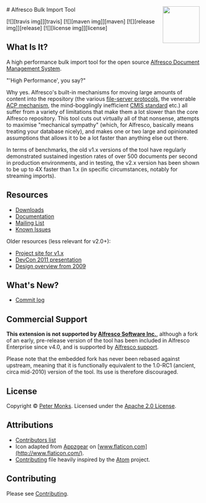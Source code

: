 <img align="right" width="96px" height="96px" src="https://raw.github.com/pmonks/alfresco-bulk-import/master/icon.png">
# Alfresco Bulk Import Tool

[![][travis img]][travis]
[![][maven img]][maven]
[![][release img]][release]
[![][license img]][license]

## What Is It?
A high performance bulk import tool for the open source [Alfresco Document
Management System](http://www.alfresco.org/).

"'High Performance', you say?"

Why yes.  Alfresco's built-in mechanisms for moving large amounts of content into the repository (the various [file-server protocols](http://docs.alfresco.com/5.0/concepts/protocols-about.html), the venerable [ACP mechanism](http://docs.alfresco.com/3.4/concepts/acp-files.html), the mind-bogglingly inefficient [CMIS standard](https://www.oasis-open.org/committees/cmis/) etc.) all suffer from a variety of limitations that make them a lot slower than the core Alfresco repository.  This tool cuts out virtually all of that nonsense, attempts to maximise "mechanical sympathy" (which, for Alfresco, basically means treating your database nicely), and makes one or two large and opinionated assumptions that allows it to be a lot faster than anything else out there.

In terms of benchmarks, the old v1.x versions of the tool have regularly demonstrated sustained ingestion rates of over 500 documents per second in production environments, and in testing, the v2.x version has been shown to be up to 4X faster than 1.x (in specific circumstances, notably for streaming imports).

## Resources
 * [Downloads](https://github.com/pmonks/alfresco-bulk-import/releases)
 * [Documentation](https://github.com/pmonks/alfresco-bulk-import/wiki/Home)
 * [Mailing List](https://groups.google.com/forum/#!forum/alfresco-bulk-filesystem-import)
 * [Known Issues](https://github.com/pmonks/alfresco-bulk-import/labels/bug)

Older resources (less relevant for v2.0+):
 * [Project site for v1.x](https://github.com/pmonks/alfresco-bulk-filesystem-import)
 * [DevCon 2011 presentation](http://www.slideshare.net/alfresco/taking-your-bulk-content-ingestions-to-the-next-level)
 * [Design overview from 2009](http://blogs.alfresco.com/wp/pmonks/2009/10/22/bulk-import-from-a-filesystem/)

## What's New?
 * [Commit log](https://github.com/pmonks/alfresco-bulk-import/commits/master)

## Commercial Support
**This extension is not supported by [Alfresco Software Inc.](http://www.alfresco.com/)**,
although a fork of an early, pre-release version of the tool has been included in Alfresco
Enterprise since v4.0, and is supported by [Alfresco support](http://support.alfresco.com).

Please note that the embedded fork has never been rebased against upstream, meaning that it
is functionally equivalent to the 1.0-RC1 (ancient, circa mid-2010) version of the tool.
Its use is therefore discouraged.

## License
Copyright © [Peter Monks](mailto:pmonks@gmail.com). Licensed under the [Apache 2.0 License](http://www.apache.org/licenses/LICENSE-2.0.html).

## Attributions
 * [Contributors list](https://github.com/pmonks/alfresco-bulk-import/blob/master/CONTRIBUTORS.md)
 * Icon adapted from [Appzgear](http://www.flaticon.com/free-icon/arrow-pointing-down-a-container_26007) on [www.flaticon.com](http://www.flaticon.com/).
 * [Contributing](CONTRIBUTING.md) file heavily inspired by the [Atom](https://github.com/atom/atom/blob/master/CONTRIBUTING.md) project.

## Contributing
Please see [Contributing](CONTRIBUTING.md).
